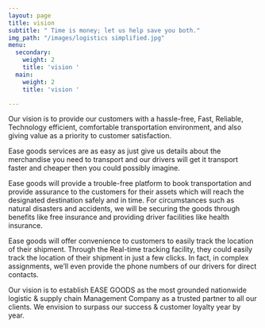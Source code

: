 ```yaml
---
layout: page
title: vision
subtitle: " Time is money; let us help save you both."
img_path: "/images/logistics simplified.jpg"
menu:
  secondary:
    weight: 2
    title: 'vision '
  main:
    weight: 2
    title: 'vision '

---
```

Our vision is to provide our customers with a hassle-free, Fast, Reliable, Technology efficient, comfortable transportation environment, and also giving value as a priority to customer satisfaction.

Ease goods services are as easy as just give us details about the merchandise you need to transport and our drivers will get it transport faster and cheaper then you could possibly imagine.

Ease goods will provide a trouble-free platform to book transportation and provide assurance to the customers for their assets which will reach the designated destination safely and in time. For circumstances such as natural disasters and accidents, we will be securing the goods through benefits like free insurance and providing driver facilities like health insurance.

Ease goods will offer convenience to customers to easily track the location of their shipment. Through the Real-time tracking facility, they could easily track the location of their shipment in just a few clicks. In fact, in complex assignments, we’ll even provide the phone numbers of our drivers for direct contacts.

Our vision is to establish EASE GOODS as the most grounded nationwide logistic & supply chain Management Company as a trusted partner to all our clients. We envision to surpass our success & customer loyalty year by year.